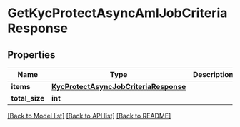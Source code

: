 # GetKycProtectAsyncAmlJobCriteriaResponse

## Properties
Name | Type | Description | Notes
------------ | ------------- | ------------- | -------------
**items** | [**KycProtectAsyncJobCriteriaResponse**](KycProtectAsyncJobCriteriaResponse.md) |  | [optional] 
**total_size** | **int** |  | [optional] 

[[Back to Model list]](../README.md#documentation-for-models) [[Back to API list]](../README.md#documentation-for-api-endpoints) [[Back to README]](../README.md)


